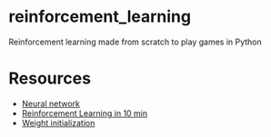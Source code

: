 # reinforcement_learning
Reinforcement learning made from scratch to play games in Python

# Resources
- [Neural network](https://www.youtube.com/watch?v=aircAruvnKk)
- [Reinforcement Learning in 10 min](https://www.youtube.com/watch?v=vXtfdGphr3c)
- [Weight initialization](https://machinelearningmastery.com/weight-initialization-for-deep-learning-neural-networks/)
